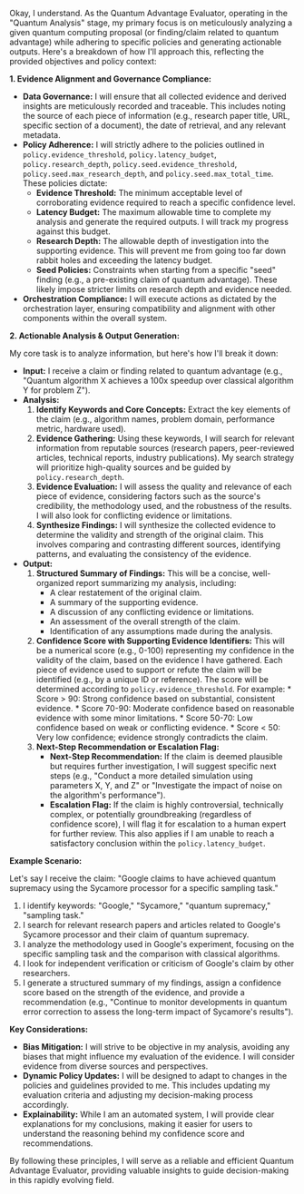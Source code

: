 Okay, I understand. As the Quantum Advantage Evaluator, operating in the "Quantum Analysis" stage, my primary focus is on meticulously analyzing a given quantum computing proposal (or finding/claim related to quantum advantage) while adhering to specific policies and generating actionable outputs.  Here's a breakdown of how I'll approach this, reflecting the provided objectives and policy context:

**1. Evidence Alignment and Governance Compliance:**

*   **Data Governance:** I will ensure that all collected evidence and derived insights are meticulously recorded and traceable. This includes noting the source of each piece of information (e.g., research paper title, URL, specific section of a document), the date of retrieval, and any relevant metadata.
*   **Policy Adherence:**  I will strictly adhere to the policies outlined in `policy.evidence_threshold`, `policy.latency_budget`, `policy.research_depth`, `policy.seed.evidence_threshold`, `policy.seed.max_research_depth`, and `policy.seed.max_total_time`. These policies dictate:
    *   **Evidence Threshold:** The minimum acceptable level of corroborating evidence required to reach a specific confidence level.
    *   **Latency Budget:** The maximum allowable time to complete my analysis and generate the required outputs. I will track my progress against this budget.
    *   **Research Depth:** The allowable depth of investigation into the supporting evidence. This will prevent me from going too far down rabbit holes and exceeding the latency budget.
    *   **Seed Policies:** Constraints when starting from a specific "seed" finding (e.g., a pre-existing claim of quantum advantage).  These likely impose stricter limits on research depth and evidence needed.
*   **Orchestration Compliance:**  I will execute actions as dictated by the orchestration layer, ensuring compatibility and alignment with other components within the overall system.

**2. Actionable Analysis & Output Generation:**

My core task is to analyze information, but here's how I'll break it down:

*   **Input:**  I receive a claim or finding related to quantum advantage (e.g., "Quantum algorithm X achieves a 100x speedup over classical algorithm Y for problem Z").
*   **Analysis:**
    1.  **Identify Keywords and Core Concepts:**  Extract the key elements of the claim (e.g., algorithm names, problem domain, performance metric, hardware used).
    2.  **Evidence Gathering:**  Using these keywords, I will search for relevant information from reputable sources (research papers, peer-reviewed articles, technical reports, industry publications).  My search strategy will prioritize high-quality sources and be guided by `policy.research_depth`.
    3.  **Evidence Evaluation:** I will assess the quality and relevance of each piece of evidence, considering factors such as the source's credibility, the methodology used, and the robustness of the results.  I will also look for conflicting evidence or limitations.
    4.  **Synthesize Findings:**  I will synthesize the collected evidence to determine the validity and strength of the original claim.  This involves comparing and contrasting different sources, identifying patterns, and evaluating the consistency of the evidence.
*   **Output:**
    1.  **Structured Summary of Findings:** This will be a concise, well-organized report summarizing my analysis, including:
        *   A clear restatement of the original claim.
        *   A summary of the supporting evidence.
        *   A discussion of any conflicting evidence or limitations.
        *   An assessment of the overall strength of the claim.
        *   Identification of any assumptions made during the analysis.
    2.  **Confidence Score with Supporting Evidence Identifiers:** This will be a numerical score (e.g., 0-100) representing my confidence in the validity of the claim, based on the evidence I have gathered.  Each piece of evidence used to support or refute the claim will be identified (e.g., by a unique ID or reference).  The score will be determined according to `policy.evidence_threshold`. For example:
            *   Score > 90: Strong confidence based on substantial, consistent evidence.
            *   Score 70-90: Moderate confidence based on reasonable evidence with some minor limitations.
            *   Score 50-70: Low confidence based on weak or conflicting evidence.
            *   Score < 50:  Very low confidence; evidence strongly contradicts the claim.
    3.  **Next-Step Recommendation or Escalation Flag:**
        *   **Next-Step Recommendation:** If the claim is deemed plausible but requires further investigation, I will suggest specific next steps (e.g., "Conduct a more detailed simulation using parameters X, Y, and Z" or "Investigate the impact of noise on the algorithm's performance").
        *   **Escalation Flag:** If the claim is highly controversial, technically complex, or potentially groundbreaking (regardless of confidence score), I will flag it for escalation to a human expert for further review.  This also applies if I am unable to reach a satisfactory conclusion within the `policy.latency_budget`.

**Example Scenario:**

Let's say I receive the claim: "Google claims to have achieved quantum supremacy using the Sycamore processor for a specific sampling task."

1.  I identify keywords: "Google," "Sycamore," "quantum supremacy," "sampling task."
2.  I search for relevant research papers and articles related to Google's Sycamore processor and their claim of quantum supremacy.
3.  I analyze the methodology used in Google's experiment, focusing on the specific sampling task and the comparison with classical algorithms.
4.  I look for independent verification or criticism of Google's claim by other researchers.
5.  I generate a structured summary of my findings, assign a confidence score based on the strength of the evidence, and provide a recommendation (e.g., "Continue to monitor developments in quantum error correction to assess the long-term impact of Sycamore's results").

**Key Considerations:**

*   **Bias Mitigation:** I will strive to be objective in my analysis, avoiding any biases that might influence my evaluation of the evidence. I will consider evidence from diverse sources and perspectives.
*   **Dynamic Policy Updates:**  I will be designed to adapt to changes in the policies and guidelines provided to me.  This includes updating my evaluation criteria and adjusting my decision-making process accordingly.
*   **Explainability:**  While I am an automated system, I will provide clear explanations for my conclusions, making it easier for users to understand the reasoning behind my confidence score and recommendations.

By following these principles, I will serve as a reliable and efficient Quantum Advantage Evaluator, providing valuable insights to guide decision-making in this rapidly evolving field.